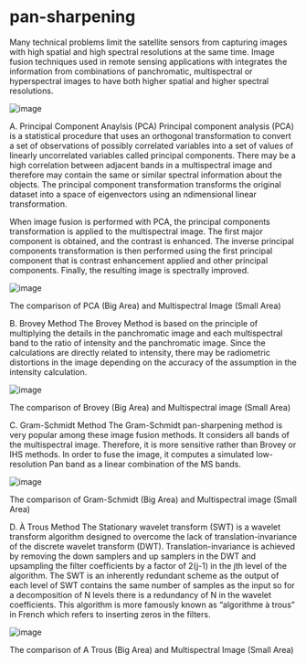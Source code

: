 # pan-sharpening

Many technical problems limit the satellite sensors from capturing images with high spatial and high spectral resolutions at the same time. Image fusion techniques used in remote sensing applications with integrates the information from combinations of panchromatic, multispectral or hyperspectral images to have both higher spatial and higher spectral resolutions.

![image](https://github.com/sevvaldurmazbilek/pan-sharpening/assets/59259659/f3d7a090-85df-44be-9c6a-0e2e02d1d8f0)

A. Principal Component Anaylsis (PCA)
Principal component analysis (PCA) is a statistical procedure that uses an orthogonal transformation to convert a set of observations of possibly correlated variables into a set of values of linearly uncorrelated variables called principal components. There may be a high correlation between adjacent bands in a multispectral image and therefore may contain the same or similar spectral information about the objects. The principal component transformation transforms the original dataset into a space of eigenvectors using an ndimensional linear transformation.

When image fusion is performed with PCA, the principal components transformation is applied to the multispectral image. The first major component is obtained, and the contrast is enhanced. The inverse principal components transformation is then performed using the first principal component that is contrast enhancement applied and other principal components. Finally, the resulting image is spectrally improved.

![image](https://github.com/sevvaldurmazbilek/pan-sharpening/assets/59259659/496ab157-f5ba-4d25-8589-8f912cb104e9)

The comparison of PCA (Big Area) and Multispectral Image (Small Area)


B. Brovey Method
The Brovey Method is based on the principle of multiplying the details in the panchromatic image and each multispectral band to the ratio of intensity and the panchromatic image. Since the calculations are directly related to intensity, there may be radiometric distortions in the image depending on the accuracy of the assumption in the intensity calculation. 

![image](https://github.com/sevvaldurmazbilek/pan-sharpening/assets/59259659/35f21795-caf2-4392-b826-a20927701343)

The comparison of Brovey (Big Area) and Multispectral image (Small Area)


C. Gram-Schmidt Method
The Gram-Schmidt pan-sharpening method is very popular among these image fusion methods. It considers all bands of the multispectral image. Therefore, it is more sensitive rather than Brovey or IHS methods. In order to fuse the image, it computes a simulated low-resolution Pan band as a linear combination of the MS bands.

![image](https://github.com/sevvaldurmazbilek/pan-sharpening/assets/59259659/80926bc8-e68b-4a21-8e27-c696828e7e6b)

The comparison of Gram-Schmidt (Big Area) and Multispectral image (Small Area)


D. À Trous Method
The Stationary wavelet transform (SWT) is a wavelet transform algorithm designed to overcome the lack of translation-invariance of the discrete wavelet transform (DWT). Translation-invariance is achieved by removing the down samplers and up samplers in the DWT and upsampling the filter coefficients by a factor of 2(j-1) in the jth level of the algorithm. The SWT is an inherently redundant scheme as the output of each level of SWT contains the same number of samples as the input so for a decomposition of N levels there is a redundancy of N in the wavelet coefficients. This algorithm is more famously known as “algorithme à trous” in French which refers to inserting zeros in the filters.

![image](https://github.com/sevvaldurmazbilek/pan-sharpening/assets/59259659/29b4d171-3551-4af5-ac52-0b2b4934808b)

The comparison of A Trous (Big Area) and Multispectral Image (Small Area)


